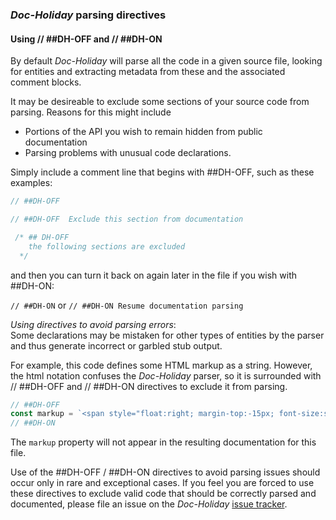 
### _Doc-Holiday_ parsing directives


#### Using // ##DH-OFF and // ##DH-ON

By default _Doc-Holiday_ will parse all the code
in a given source file, looking for entities and extracting
metadata from these and the associated comment blocks.

It may be desireable to exclude some sections of your source
code from parsing.  Reasons for this might include

- Portions of the API you wish to remain hidden from public documentation
- Parsing problems with unusual code declarations.

Simply include a comment line that begins with ##DH-OFF,
such as these examples:

```typescript
// ##DH-OFF

// ##DH-OFF  Exclude this section from documentation

 /* ## DH-OFF
    the following sections are excluded
  */
```

and then you can turn it back on again later in the file if you wish
with ##DH-ON:

`// ##DH-ON` or 
`// ##DH-ON Resume documentation parsing`

_Using directives to avoid parsing errors_:  
Some declarations may be mistaken for other types of entities by the parser
and thus generate incorrect or garbled stub output.

For example, this code defines some HTML markup as a string.
However, the html notation confuses the _Doc-Holiday_ parser, so it is surrounded
with // ##DH-OFF and // ##DH-ON directives to exclude it from parsing.

```typescript
// ##DH-OFF
const markup = `<span style="float:right; margin-top:-15px; font-size:smaller; color:darkred;">${content}</span>`
// ##DH-ON

```
The `markup` property will not appear in the resulting documentation for this file.


Use of the ##DH-OFF / ##DH-ON directives to avoid parsing issues
should occur only in rare and exceptional cases.  If you feel you are
forced to use these directives to exclude valid code that should be correctly
parsed and documented, please file an issue on the 
_Doc-Holiday_ [issue tracker](https://github.com/tremho/docholiday/issues).


